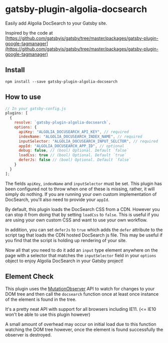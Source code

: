 # gatsby-plugin-algolia-docsearch

Easily add Algolia DocSearch to your Gatsby site.

Inspired by the code at [https://github.com/gatsbyjs/gatsby/tree/master/packages/gatsby-plugin-google-tagmanager](https://github.com/gatsbyjs/gatsby/tree/master/packages/gatsby-plugin-google-tagmanager)

## Install

`npm install --save gatsby-plugin-algolia-docsearch`

## How to use

```javascript
// In your gatsby-config.js
plugins: [
  {
    resolve: `gatsby-plugin-algolia-docsearch`,
    options: {
      apiKey: "ALGOLIA_DOCUSEARCH_API_KEY", // required
      indexName: "ALGOLIA_DOCUSEARCH_INDEX_NAME", // required
      inputSelector: "ALGOLIA_DOCUSEARCH_INPUT_SELCTOR", // required
      appId: "ALGOLIA_DOCUSEARCH_APP_ID", // optional
      debug: false, // (bool) Optional. Default `false`
      loadCss: true // (bool) Optional. Default `true`
      deferJs: false // (bool) Optional. Default `false`
    }
  }
];
```

The fields `apiKey`, `indexName` and `inputSelector` must be set. This plugin has been configured not to throw when one
of these is missing, rather, it will simply do nothing. If you are running your own custom implementation of DocSearch,
you'll also need to provide your `appId`.

By default, this plugin loads the DocSearch CSS from a CDN. However you can stop it from doing that
by setting `loadCss` to `false`. This is useful if you are using your own custom CSS and want to
use your own workflow.

In addition, you can set `deferJs` to `true` which adds the `defer` attribute to the script tag that
loads the CDN hosted DocSearch js file. This may be useful if you find that the script is holding up
rendering of your site.

Now all that you need to do it add an `input` type element anywhere on the page with a selector that matches the `inputSelector`
field in your `options` object to enjoy Algolia DocSearch in your Gatsby project!

## Element Check

This plugin uses the [MutationObserver](https://developer.mozilla.org/en-US/docs/Web/API/MutationObserver) API to watch for changes to your
DOM tree and then call the `docsearch` function once at least once instance of the element is found in the tree.

It's a pretty neat API with support for all browsers including IE11. (<= IE10 won't be able to use this plugin however)

A small amount of overhead may occur on initial load due to this function watching the DOM tree however, once the element is found successfully
the observer is destroyed.
